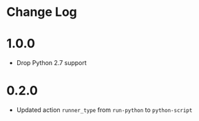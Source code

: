 # Change Log

# 1.0.0

* Drop Python 2.7 support

# 0.2.0

- Updated action `runner_type` from `run-python` to `python-script`

